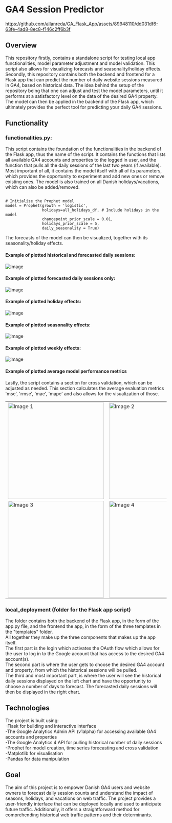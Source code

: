 # GA4 Session Predictor

https://github.com/allanreda/GA_Flask_App/assets/89948110/dd031df6-63fe-4ad8-8ec8-f146c2ff6b3f  
  
## Overview
This repository firstly, contains a standalone script for testing local app functionalities, model parameter adjustment and model validation. This script also allows for visualizing forecasts and seasonality/holiday effects. Secondly, this repository contains both the backend and frontend for a Flask app that can predict the number of daily website sessions measured in GA4, based on historical data. The idea behind the setup of the repository being that one can adjust and test the model parameters, until it performs at a satisfactory level on the data of the desired GA4 property. The model can then be applied in the backend of the Flask app, which ultimately provides the perfect tool for predicting your daily GA4 sessions.

## Functionality

### functionalities.py:
This script contains the foundation of the functionalities in the backend of the Flask app, thus the name of the script. It contains the functions that lists all available GA4 accounts and properties to the logged in user, and the function that pulls all the daily sessions of the last two years (if available).   
Most important of all, it contains the model itself with all of its parameters, which provides the opportunity to experiment and add new ones or remove existing ones. The model is also trained on all Danish holidays/vacations, which can also be added/removed.   
<pre lang="no-highlight"><code>
# Initialize the Prophet model
model = Prophet(growth = 'logistic',
                holidays=all_holidays_df, # Include holidays in the model
                changepoint_prior_scale = 0.01,
                holidays_prior_scale = 5,
                daily_seasonality = True)
</code></pre>
The forecasts of the model can then be visualized, together with its seasonality/holiday effects.  

#### Example of plotted historical and forecasted daily sessions:  
![image](https://github.com/allanreda/GA_Flask_App/assets/89948110/569e8b9b-4f99-49e8-bc7b-c1f4fd9c6b60)
  
#### Example of plotted forecasted daily sessions only:  
![image](https://github.com/allanreda/GA_Flask_App/assets/89948110/8f3dd978-ae7d-484f-805b-b4ba1daa033b)

#### Example of plotted holiday effects:  
![image](https://github.com/allanreda/GA_Flask_App/assets/89948110/10aae05c-f7a9-4690-bef9-d785cf9117ea)  

#### Example of plotted seasonality effects:  
![image](https://github.com/allanreda/GA_Flask_App/assets/89948110/4e597bef-072e-43c0-9389-66b89fa5a6ae)

#### Example of plotted weekly effects:  
![image](https://github.com/allanreda/GA_Flask_App/assets/89948110/2889c825-7bd0-4d4e-b03b-0d88dbae2d0e)  
  
#### Example of plotted average model performance metrics  

Lastly, the script contains a section for cross validation, which can be adjusted as needed. This section calculates the average evaluation metrics 'mse', 'rmse', 'mae', 'mape' and also allows for the visualization of those.  

<table>
  <tr>
    <td><img src="https://github.com/allanreda/GA_Flask_App/assets/89948110/0778b091-8c8c-484c-94d1-2bd6b453855f" alt="Image 1" width="300"/></td>
    <td><img src="https://github.com/allanreda/GA_Flask_App/assets/89948110/86dd8e57-0cb6-4e31-9b53-d3741d2e0a42" alt="Image 2" width="300"/></td>
  </tr>
  <tr>
    <td><img src="https://github.com/allanreda/GA_Flask_App/assets/89948110/071ed5bb-c9d5-42b4-a3c9-4eaa93a279c4" alt="Image 3" width="300"/></td>
    <td><img src="https://github.com/allanreda/GA_Flask_App/assets/89948110/f1518ef9-45e9-47c4-a7cf-432dd9881ab2" alt="Image 4" width="300"/></td>
  </tr>
</table>

### local_deployment (folder for the Flask app script)
The folder contains both the backend of the Flask app, in the form of the app.py file, and the frontend the app, in the form of the three templates in the "templates" folder.  
All together they make up the three components that makes up the app itself.  
The first part is the login which activates the OAuth flow which allows for the user to log in to the Google account that has access to the desired GA4 account(s).  
The second part is where the user gets to choose the desired GA4 account and property, from which the historical sessions will be pulled.  
The third and most important part, is where the user will see the historical daily sessions displayed on the left chart and have the opportunity to choose a number of days to forecast. The forecasted daily sessions will then be displayed in the right chart.

## Technologies  
The project is built using:  
-Flask for building and interactive interface  
-The Google Analytics Admin API (v1alpha) for accessing available GA4 accounts and properties  
-The Google Analytics 4 API for pulling historical number of daily sessions  
-Prophet for model creation, time series forecasting and cross validation  
-Matplotlib for visualisation  
-Pandas for data manipulation

## Goal
The aim of this project is to empower Danish GA4 users and website owners to forecast daily session counts and understand the impact of seasons, holidays, and vacations on web traffic. The project provides a user-friendly interface that can be deployed locally and used to anticipate future traffic. Additionally, it offers a straightforward method for comprehending historical web traffic patterns and their determinants.

